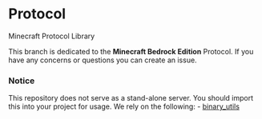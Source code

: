 # Protocol
Minecraft Protocol Library


This branch is dedicated to the **Minecraft Bedrock Edition** Protocol.
If you have any concerns or questions you can create an issue.


### Notice
This repository does not serve as a stand-alone server. You should import this into your project for usage.
We rely on the following:
     - [binary_utils](https://github.com/NetrexMC/BinaryUtil)
